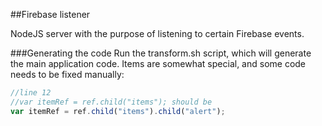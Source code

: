 ##Firebase listener

NodeJS server with the purpose of listening to certain Firebase events.

###Generating the code
Run the transform.sh script, which will generate the main application code. Items are somewhat special, and some code needs to be fixed manually:

```javascript
//line 12
//var itemRef = ref.child("items"); should be
var itemRef = ref.child("items").child("alert");
```

